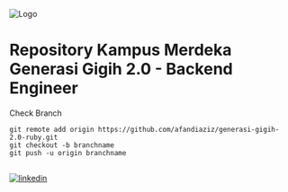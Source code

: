 ![Logo](https://i.ibb.co/c15wBKD/gengigih-logo.png)

# Repository Kampus Merdeka Generasi Gigih 2.0 - Backend Engineer

Check Branch

```
git remote add origin https://github.com/afandiaziz/generasi-gigih-2.0-ruby.git
git checkout -b branchname
git push -u origin branchname
```

##

[![linkedin](https://img.shields.io/badge/linkedin-0A66C2?style=for-the-badge&logo=linkedin&logoColor=white)](https://www.linkedin.com/in/afandiaziz/)
